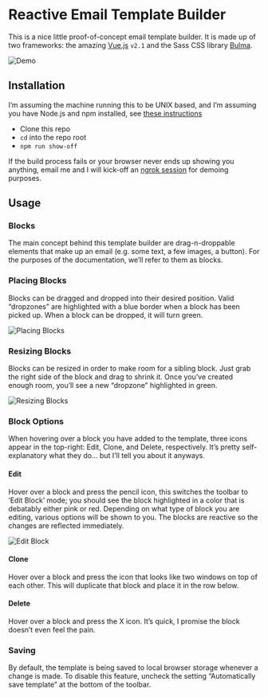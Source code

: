 # Reactive Email Template Builder
This is a nice little proof-of-concept email template builder. It is made up of two frameworks: the amazing [Vue.js](vuejs.org) `v2.1` and the Sass CSS library [Bulma](bulma.io).

![Demo](http://i.imgur.com/QFn0gnQ.png)


## Installation
I’m assuming the machine running this to be UNIX based, and I’m assuming you have Node.js and npm installed, see [these instructions](http://1.bp.blogspot.com/-AgUTyA3m7v8/Tae3lHr335I/AAAAAAAAAT4/T3iyFPNt30w/s1600/thumb.php.jpeg)
- Clone this repo
- `cd` into the repo root
- `npm run show-off`

If the build process fails or your browser never ends up showing you anything, email me and I will kick-off an [ngrok session](https://ngrok.com/) for demoing purposes.


## Usage
### Blocks
The main concept behind this template builder are drag-n-droppable elements that make up an email (e.g. some text, a few images, a button). For the purposes of the documentation, we’ll refer to them as blocks.

### Placing Blocks
Blocks  can be dragged and dropped into their desired position. Valid “dropzones” are highlighted with a blue border when a block has been picked up.  When a block can be dropped, it will turn green.

![Placing Blocks](http://i.imgur.com/avzn5Xf.png)


### Resizing Blocks
Blocks can be resized in order to make room for a sibling block. Just grab the right side of the block and drag to shrink it. Once you’ve created enough room, you’ll see a new “dropzone” highlighted in green.

![Resizing Blocks](http://i.imgur.com/ycLCWd9.png)


### Block Options
When hovering over a block you have added to the template, three icons appear in the top-right: Edit, Clone, and Delete, respectively. It’s pretty self-explanatory what they do… but I’ll tell you about it anyways.

#### Edit
Hover over a block and press the pencil icon, this switches the toolbar to ‘Edit Block’ mode; you should see the block highlighted in a color that is debatably either pink or red. Depending on what type of block you are editing, various options will be shown to you. The blocks are reactive so the changes are reflected immediately.

![Edit Block](http://i.imgur.com/FCQuERe.png)


#### Clone
Hover over a block and press the icon that looks like two windows on top of each other. This will duplicate that block and place it in the row below. 

#### Delete
Hover over a block and press the X icon. It’s quick, I promise the block doesn’t even feel the pain.


### Saving
By default, the template is being saved to local browser storage whenever a change is made. To disable this feature, uncheck the setting “Automatically save template” at the bottom of the toolbar.









